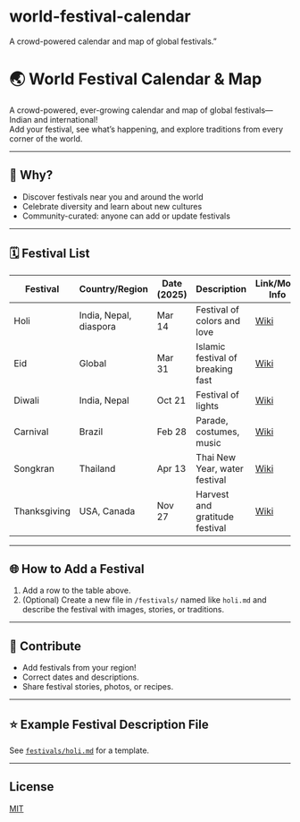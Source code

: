 # world-festival-calendar
A crowd-powered calendar and map of global festivals.”
# 🌏 World Festival Calendar & Map

A crowd-powered, ever-growing calendar and map of global festivals—Indian and international!  
Add your festival, see what’s happening, and explore traditions from every corner of the world.

---

## 🎉 Why?

- Discover festivals near you and around the world
- Celebrate diversity and learn about new cultures
- Community-curated: anyone can add or update festivals

---

## 🗓️ Festival List

| Festival   | Country/Region          | Date (2025) | Description                       | Link/More Info |
|------------|------------------------|-------------|------------------------------------|----------------|
| Holi       | India, Nepal, diaspora | Mar 14      | Festival of colors and love        | [Wiki](https://en.wikipedia.org/wiki/Holi) |
| Eid        | Global                 | Mar 31      | Islamic festival of breaking fast  | [Wiki](https://en.wikipedia.org/wiki/Eid_al-Fitr) |
| Diwali     | India, Nepal           | Oct 21      | Festival of lights                 | [Wiki](https://en.wikipedia.org/wiki/Diwali) |
| Carnival   | Brazil                 | Feb 28      | Parade, costumes, music            | [Wiki](https://en.wikipedia.org/wiki/Carnival_in_Brazil) |
| Songkran   | Thailand               | Apr 13      | Thai New Year, water festival      | [Wiki](https://en.wikipedia.org/wiki/Songkran) |
| Thanksgiving | USA, Canada          | Nov 27      | Harvest and gratitude festival     | [Wiki](https://en.wikipedia.org/wiki/Thanksgiving) |

---

## 🌐 How to Add a Festival

1. Add a row to the table above.
2. (Optional) Create a new file in `/festivals/` named like `holi.md` and describe the festival with images, stories, or traditions.

---

## 🚀 Contribute

- Add festivals from your region!
- Correct dates and descriptions.
- Share festival stories, photos, or recipes.

---

## ⭐ Example Festival Description File

See [`festivals/holi.md`](festivals/holi.md) for a template.

---

## License

[MIT](LICENSE)
